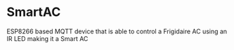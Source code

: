 # SmartAC
ESP8266 based MQTT device that is able to control a Frigidaire AC using an IR LED making it a Smart AC
